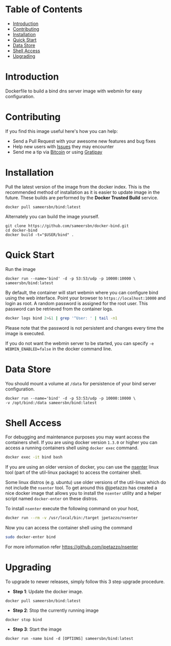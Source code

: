 # Table of Contents
- [Introduction](#introduction)
- [Contributing](#contributing)
- [Installation](#installation)
- [Quick Start](#quick-start)
- [Data Store](#data-store)
- [Shell Access](#shell-access)
- [Upgrading](#upgrading)

# Introduction
Dockerfile to build a bind dns server image with webmin for easy configuration.

# Contributing

If you find this image useful here's how you can help:

- Send a Pull Request with your awesome new features and bug fixes
- Help new users with [Issues](https://github.com/sameersbn/docker-bind/issues) they may encounter
- Send me a tip via [Bitcoin](https://www.coinbase.com/sameersbn) or using [Gratipay](https://gratipay.com/sameersbn/)

# Installation
Pull the latest version of the image from the docker index. This is the recommended method of installation as it is easier to update image in the future. These builds are performed by the **Docker Trusted Build** service.

```
docker pull sameersbn/bind:latest
```

Alternately you can build the image yourself.

```
git clone https://github.com/sameersbn/docker-bind.git
cd docker-bind
docker build -t="$USER/bind" .
```

# Quick Start
Run the image

```
docker run --name='bind' -d -p 53:53/udp -p 10000:10000 \
sameersbn/bind:latest
```

By default, the container will start webmin where you can configure bind using the web interface. Point your browser to `https://localhost:10000` and login as root. A random password is assigned for the root user. This password can be retrieved from the container logs.

```bash
docker logs bind 2>&1 | grep '^User: ' | tail -n1
```

Please note that the password is not persistent and changes every time the image is executed.

If you do not want the webmin server to be started, you can specify `-e WEBMIN_ENABLED=false` in the docker command line.

# Data Store
You should mount a volume at `/data` for persistence of your bind server configuration.

```
docker run --name='bind' -d -p 53:53/udp -p 10000:10000 \
-v /opt/bind:/data sameersbn/bind:latest
```

# Shell Access

For debugging and maintenance purposes you may want access the containers shell. If you are using docker version `1.3.0` or higher you can access a running containers shell using `docker exec` command.

```bash
docker exec -it bind bash
```

If you are using an older version of docker, you can use the [nsenter](http://man7.org/linux/man-pages/man1/nsenter.1.html) linux tool (part of the util-linux package) to access the container shell.

Some linux distros (e.g. ubuntu) use older versions of the util-linux which do not include the `nsenter` tool. To get around this @jpetazzo has created a nice docker image that allows you to install the `nsenter` utility and a helper script named `docker-enter` on these distros.

To install `nsenter` execute the following command on your host,

```bash
docker run --rm -v /usr/local/bin:/target jpetazzo/nsenter
```

Now you can access the container shell using the command

```bash
sudo docker-enter bind
```

For more information refer https://github.com/jpetazzo/nsenter

# Upgrading

To upgrade to newer releases, simply follow this 3 step upgrade procedure.

- **Step 1**: Update the docker image.

```
docker pull sameersbn/bind:latest
```

- **Step 2**: Stop the currently running image

```
docker stop bind
```

- **Step 3**: Start the image

```
docker run -name bind -d [OPTIONS] sameersbn/bind:latest
```
